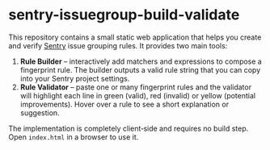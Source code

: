# sentry-issuegroup-build-validate

This repository contains a small static web application that helps you create and verify [Sentry](https://sentry.io) issue grouping rules. It provides two main tools:

1. **Rule Builder** – interactively add matchers and expressions to compose a fingerprint rule. The builder outputs a valid rule string that you can copy into your Sentry project settings.
2. **Rule Validator** – paste one or many fingerprint rules and the validator will highlight each line in green (valid), red (invalid) or yellow (potential improvements). Hover over a rule to see a short explanation or suggestion.

The implementation is completely client‑side and requires no build step. Open `index.html` in a browser to use it.
